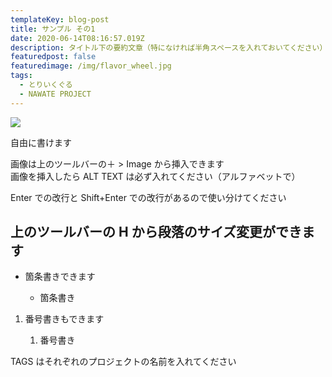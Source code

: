 ```yaml
---
templateKey: blog-post
title: サンプル その1
date: 2020-06-14T08:16:57.019Z
description: タイトル下の要約文章（特になければ半角スペースを入れておいてください）
featuredpost: false
featuredimage: /img/flavor_wheel.jpg
tags:
  - とりいくぐる
  - NAWATE PROJECT
---
```


![](/img/annex-1-4.jpg)

自由に書けます

画像は上のツールバーの＋ > Image から挿入できます\
画像を挿入したら ALT TEXT は必ず入れてください（アルファベットで）

Enter での改行と Shift+Enter での改行があるので使い分けてください

## **上のツールバーの H から段落のサイズ変更ができます**

- 箇条書きできます

  - 箇条書き

1. 番号書きもできます

   1. 番号書き

TAGS はそれぞれのプロジェクトの名前を入れてください
